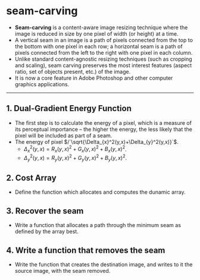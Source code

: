 # seam-carving
* **Seam-carving** is a content-aware image resizing technique where the image is reduced in size by one pixel of width (or height) at a time.
* A vertical seam in an image is a path of pixels connected from the top to the bottom with one pixel in each row; a horizontal seam is a path of pixels connected from the left to the right with one pixel in each column.
* Unlike standard content-agnostic resizing techniques (such as cropping and scaling), seam carving preserves the most interest features (aspect ratio, set of objects present, etc.) of the image.
* It is now a core feature in Adobe Photoshop and other computer graphics applications.
---
## 1. Dual-Gradient Energy Function
* The first step is to calculate the energy of a pixel, which is a measure of its perceptual importance – the higher the energy, the less likely that the pixel will be included as part of a seam.
* The energy of pixel $/`\sqrt{\Delta_{x}^2(y,x)+\Delta_{y}^2(y,x)}`$.
  * $`\Delta_{x}^2(y,x)=R_x(y,x)^2+G_x(y,x)^2+B_x(y,x)^2`$.
  * $`\Delta_{y}^2(y,x)=R_y(y,x)^2+G_y(y,x)^2+B_y(y,x)^2`$.
## 2. Cost Array
* Define the function which allocates and computes the dunamic array.

## 3. Recover the seam
* Write a function that allocates a path through the minimum seam as defined by the array best.

## 4. Write a function that removes the seam
* Write the function that creates the destination image, and writes to it the source image, with the seam removed.
